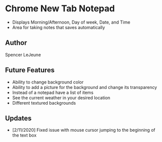# Chrome New Tab Notepad
- Displays Morning/Afternoon, Day of week, Date, and Time
- Area for taking notes that saves automatically

## Author
Spencer LeJeune

## Future Features
- Ability to change background color
- Ability to add a picture for the background and change its transparency
- Instead of a notepad have a list of items
- See the current weather in your desired location
- Different textured backgrounds

## Updates
- [2/11/2020] Fixed issue with mouse cursor jumping to the beginning of the text box